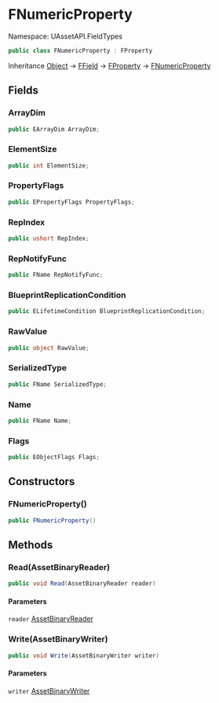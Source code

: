 # FNumericProperty

Namespace: UAssetAPI.FieldTypes

```csharp
public class FNumericProperty : FProperty
```

Inheritance [Object](https://docs.microsoft.com/en-us/dotnet/api/system.object) → [FField](./uassetapi.fieldtypes.ffield.md) → [FProperty](./uassetapi.fieldtypes.fproperty.md) → [FNumericProperty](./uassetapi.fieldtypes.fnumericproperty.md)

## Fields

### **ArrayDim**

```csharp
public EArrayDim ArrayDim;
```

### **ElementSize**

```csharp
public int ElementSize;
```

### **PropertyFlags**

```csharp
public EPropertyFlags PropertyFlags;
```

### **RepIndex**

```csharp
public ushort RepIndex;
```

### **RepNotifyFunc**

```csharp
public FName RepNotifyFunc;
```

### **BlueprintReplicationCondition**

```csharp
public ELifetimeCondition BlueprintReplicationCondition;
```

### **RawValue**

```csharp
public object RawValue;
```

### **SerializedType**

```csharp
public FName SerializedType;
```

### **Name**

```csharp
public FName Name;
```

### **Flags**

```csharp
public EObjectFlags Flags;
```

## Constructors

### **FNumericProperty()**

```csharp
public FNumericProperty()
```

## Methods

### **Read(AssetBinaryReader)**

```csharp
public void Read(AssetBinaryReader reader)
```

#### Parameters

`reader` [AssetBinaryReader](./uassetapi.assetbinaryreader.md)<br>

### **Write(AssetBinaryWriter)**

```csharp
public void Write(AssetBinaryWriter writer)
```

#### Parameters

`writer` [AssetBinaryWriter](./uassetapi.assetbinarywriter.md)<br>
